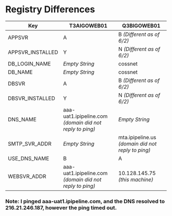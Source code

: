 # Registry Differences

|Key| T3AIGOWEB01|Q3BIGOWEB01|
|-----------------|----------|---------------------|
|APPSVR|A|B *(Different as of 6/2)*|
|APPSVR_INSTALLED|Y|N *(Different as of 6/2)*|
|DB_LOGIN_NAME|*Empty String*|cossnet|
|DB_NAME|*Empty String*|cossnet|
|DBSVR|A|B *(Different as of 6/2)*|
|DBSVR_INSTALLED|Y|N *(Different as of 6/2)*|
|DNS_NAME|aaa-uat1.ipipeline.com<br>*(domain did not reply to ping)*|*Empty String*|
|SMTP_SVR_ADDR|*Empty String*|mta.ipipeline.us <br>*(domain did not reply to ping)*|
|USE_DNS_NAME|B|A|
|WEBSVR_ADDR|aaa-uat1.ipipeline.com<br>*(domain did not reply to ping)*|10.128.145.75 *(this machine)*|

### Note: I pinged aaa-uat1.ipipeline.com, and the DNS resolved to 216.21.246.187, however the ping timed out. 
